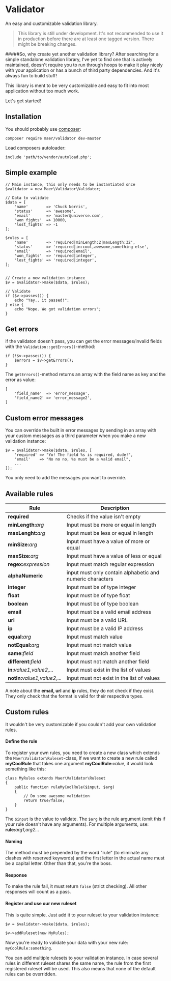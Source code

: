# Validator

An easy and customizable validation library.

> This library is still under development. It's not recommended to use it in production before there are at least one tagged version. There might be breaking changes.

#####So, why create yet another validation library?
After searching for a simple standalone validation library, I've yet to find one that is actively maintained, doesn't require you to run through hoops to make it play nicely with your application or has a bunch of third party dependencies. And it's always fun to build stuff!

This library is ment to be very customizable and easy to fit into most application without too much work.

Let's get started!

## Installation
You should probably use [composer](https://getcomposer.org):

    composer require maer/validator dev-master

Load composers autoloader:

    include 'path/to/vendor/autoload.php';

## Simple example

    // Main instance, this only needs to be instantiated once
    $validator = new Maer\Validator\Validator;
    
    // Data to validate
    $data = [
        'name'        => 'Chuck Norris',
        'status'      => 'awesome',
        'email'       => 'master@universe.com',
        'won_fights'  => 10000,
        'lost_fights' => -1
    ];

    $rules = [
        'name'        => 'required|minLength:2|maxLength:32',
        'status'      => 'required|in:cool,awesome,something else',
        'email'       => 'required|email',
        'won_fights'  => 'required|integer',
        'lost_fights' => 'required|integer',
    ];


    // Create a new validation instance
    $v = $validator->make($data, $rules);

    // Validate
    if ($v->passes()) {
        echo "Yay.. it passed!";
    } else {
        echo "Nope. We got validation errors";
    }

## Get errors

if the validaton doesn't pass, you can get the error messages/invalid fields with the `Validation::getErrors()`-method:

    if (!$v->passes()) {
        $errors = $v->getErrors();
    }

The `getErrors()`-method returns an array with the field name as key and the error as value:    
    
    [
        'field_name'  => 'error_message',
        'field_name2' => 'error_message2',
    ]


## Custom error messages
You can override the built in error messages by sending in an array with your custom messages as a third parameter when you make a new validation instance:

    $v = $validator->make($data, $rules, [
        'required' => "Yo! The field %s is required, dude!",
        'email'    => "No no no, %s must be a valid email",
        ...
    ]);

You only need to add the messages you want to override.


## Available rules

|Rule                           |  Description                                              |
|-------------------------------|-----------------------------------------------------------|
| **required**                  | Checks if the value isn't empty                           |
| **minLength:**_arg_           | Input must be more or equal in length                     |
| **maxLenght:**_arg_           | Input must be less or equal in length                     |
| **minSize:**_arg_             | Input must have a value of more or equal                  |
| **maxSize:**_arg_             | Input must have a value of less or equal                  |
| **regex:**_expression_        | Input must match regular expression                       |
| **alphaNumeric**              | input must only contain alphabetic and numeric characters |
| **integer**                   | Input must be of type integer                             |
| **float**                     | Input must be of type float                               |
| **boolean**                   | Input must be of type boolean                             |
| **email**                     | Input must be a valid email address                       |
| **url**                       | Input must be a valid URL                                 |
| **ip**                        | Input must be a valid IP address                          |
| **equal:**_arg_               | Input must match value                                    |
| **notEqual:**_arg_            | Input must not match value                                |
| **same:**_field_              | Input must match another field                            |
| **different:**_field_         | Input must not match another field                        |
| **in:**_value1,value2,..._    | Input must exist in the list of values                    |
| **notIn:**_value1,value2,..._ | Input must not exist in the list of values                |


A note about the **email, url** and **ip** rules, they do not check if they exist. They only check that the format is valid for their respective types.


## Custom rules
It wouldn't be very customizable if you couldn't add your own validation rules.

#### Define the rule
To register your own rules, you need to create a new class which extends the `Maer\Validator\Ruleset`-class,
If we want to create a new rule called **myCoolRule** that takes one argument **myCoolRule:**_value_, it would look something like this:

    class MyRules extends Maer\Validator\Ruleset
    {
        public function ruleMyCoolRule($input, $arg)
        {
            // Do some awesome validation
            return true/false;
        } 
    }

The `$input` is the value to validate. The `$arg` is the rule argument (omit this if your rule doesn't have any arguments). For multiple arguments, use: **rule:**_arg1,arg2..._

#### Naming
The method must be prepended by the word "rule" (to eliminate any clashes with reserved keywords) and the first letter in the actual name must be a capital letter. Other than that, you're the boss.

#### Response
To make the rule fail, it must return `false` (strict checking). All other responses will count as a pass.


#### Register and use our new ruleset

This is quite simple. Just add it to your ruleset to your validation instance:

    $v = $validator->make($data, $rules);

    $v->addRuleset(new MyRules);

Now you're ready to validate your data with your new rule: `myCoolRule:something`.

You can add multiple rulesets to your validation instance. In case several rules in different ruleset shares the same name, the rule from the first registered ruleset will be used. This also means that none of the default rules can be overridden.

